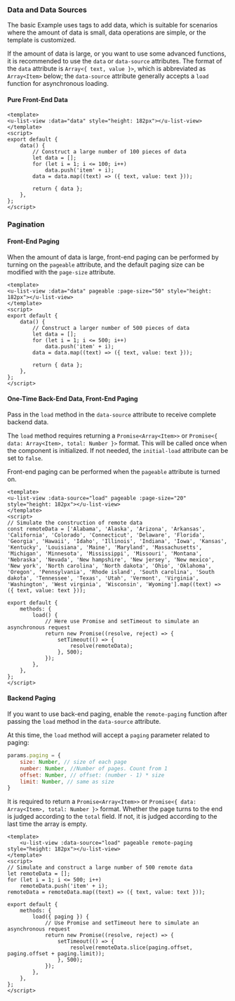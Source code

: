 ### Data and Data Sources

The basic Example uses tags to add data, which is suitable for scenarios where the amount of data is small, data operations are simple, or the template is customized.

If the amount of data is large, or you want to use some advanced functions, it is recommended to use the `data` or `data-source` attributes. The format of the `data` attribute is `Array<{ text, value }>`, which is abbreviated as `Array<Item>` below; the `data-source` attribute generally accepts a `load` function for asynchronous loading.

#### Pure Front-End Data

``` vue
<template>
<u-list-view :data="data" style="height: 182px"></u-list-view>
</template>
<script>
export default {
    data() {
        // Construct a large number of 100 pieces of data
        let data = [];
        for (let i = 1; i <= 100; i++)
            data.push('item' + i);
        data = data.map((text) => ({ text, value: text }));

        return { data };
    },
};
</script>
```

### Pagination

#### Front-End Paging

When the amount of data is large, front-end paging can be performed by turning on the `pageable` attribute, and the default paging size can be modified with the `page-size` attribute.

``` vue
<template>
<u-list-view :data="data" pageable :page-size="50" style="height: 182px"></u-list-view>
</template>
<script>
export default {
    data() {
        // Construct a larger number of 500 pieces of data
        let data = [];
        for (let i = 1; i <= 500; i++)
            data.push('item' + i);
        data = data.map((text) => ({ text, value: text }));

        return { data };
    },
};
</script>
```

#### One-Time Back-End Data, Front-End Paging

Pass in the `load` method in the `data-source` attribute to receive complete backend data.

The `load` method requires returning a `Promise<Array<Item>>` or `Promise<{ data: Array<Item>, total: Number }>` format. This will be called once when the component is initialized. If not needed, the `initial-load` attribute can be set to `false`.

Front-end paging can be performed when the `pageable` attribute is turned on.

``` vue
<template>
<u-list-view :data-source="load" pageable :page-size="20" style="height: 182px"></u-list-view>
</template>
<script>
// Simulate the construction of remote data
const remoteData = ['Alabama', 'Alaska', 'Arizona', 'Arkansas', 'California', 'Colorado', 'Connecticut', 'Delaware', 'Florida', 'Georgia', 'Hawaii', 'Idaho', 'Illinois', 'Indiana', 'Iowa', 'Kansas', 'Kentucky', 'Louisiana', 'Maine', 'Maryland', 'Massachusetts', 'Michigan', 'Minnesota', 'Mississippi', 'Missouri', 'Montana', 'Nebraska', 'Nevada', 'New hampshire', 'New jersey', 'New mexico', 'New york', 'North carolina', 'North dakota', 'Ohio', 'Oklahoma', 'Oregon', 'Pennsylvania', 'Rhode island', 'South carolina', 'South dakota', 'Tennessee', 'Texas', 'Utah', 'Vermont', 'Virginia', 'Washington', 'West virginia', 'Wisconsin', 'Wyoming'].map((text) => ({ text, value: text }));

export default {
    methods: {
        load() {
            // Here use Promise and setTimeout to simulate an asynchronous request
            return new Promise((resolve, reject) => {
                setTimeout(() => {
                    resolve(remoteData);
                }, 500);
            });
        },
    },
};
</script>
```

#### Backend Paging

If you want to use back-end paging, enable the `remote-paging` function after passing the `load` method in the `data-source` attribute.

At this time, the `load` method will accept a `paging` parameter related to paging:

``` js
params.paging = {
    size: Number, // size of each page
    number: Number, //Number of pages. Count from 1
    offset: Number, // offset: (number - 1) * size
    limit: Number, // same as size
}
```

It is required to return a `Promise<Array<Item>>` or `Promise<{ data: Array<Item>, total: Number }>` format. Whether the page turns to the end is judged according to the `total` field. If not, it is judged according to the last time the array is empty.

```vue
<template>
    <u-list-view :data-source="load" pageable remote-paging style="height: 182px"></u-list-view>
</template>
<script>
// Simulate and construct a large number of 500 remote data
let remoteData = [];
for (let i = 1; i <= 500; i++)
    remoteData.push('item' + i);
remoteData = remoteData.map((text) => ({ text, value: text }));

export default {
    methods: {
        load({ paging }) {
            // Use Promise and setTimeout here to simulate an asynchronous request
            return new Promise((resolve, reject) => {
                setTimeout(() => {
                    resolve(remoteData.slice(paging.offset, paging.offset + paging.limit));
                }, 500);
            });
        },
    },
};
</script>
```
